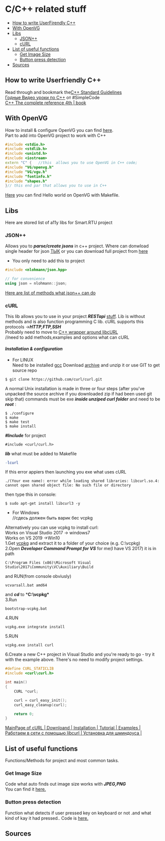 
# C/C++ related stuff  
- [How to write UserFirendly C++](#how-to-write-userfriendly-c)
- [With OpenVG](#with-openvg)
- [Libs](#libs)  
  - [JSON++](#json)
  - [cURL](#curl)
- [List of useful functions  ](#list-of-useful-functions)  
  - [Get Image Size](#get-image-size)
  - [Button press detection](#button-press-detection)
- [Sources](#sources)  
## How to write Userfriendly C++
Read through and bookmark the[C++ Standard Guidelines](https://github.com/isocpp/CppCoreGuidelines/blob/master/CppCoreGuidelines.md)  
[Годные Видео уроки по С++](https://www.youtube.com/watch?v=kRcbYLK3OnQ&list=PLQOaTSbfxUtCrKs0nicOg2npJQYSPGO9r) от #SimpleCode  
[C++ The complete reference 4th | book](http://160592857366.free.fr/joe/ebooks/ShareData/C++%20-%20The%20Complete%20Reference%204e.pdf)
## With OpenVG
How to install & configure OpenVG you can find [here](https://github.com/RazdolbayOne/GuidesPull/tree/master/OpenVG).    
Part to add into OpenVG project to work with C++
```cpp
#include <stdio.h>
#include <stdlib.h>
#include <unistd.h>
#include <iostream>
extern "C" {   //this  allows you to use OpenVG in C++ code;
#include "VG/openvg.h"
#include "VG/vgu.h"
#include "fontinfo.h"
#include "shapes.h"
}// this end par that allows you to use in C++
```
[Here](https://github.com/RazdolbayOne/GuidesPull/blob/master/C%2B%2B/Simple_Hello_world_with_OpenVG) you can find Hello world on OpenVG with Makefile.
## Libs  
Here are stored list of a11y libs for Smart.RTU project
### JSON++  
Allows you to ***parse/create jsons*** in c++ project.
Where can donwload single header for json [ТЫК](https://github.com/RazdolbayOne/GuidesPull/tree/master/C%2B%2B/JSON%2B%2B) or you can download full project from [here](https://github.com/nlohmann/json)
* You only need to add this to project 
```cpp
#include <nlohmann/json.hpp>

// for convenience
using json = nlohmann::json;
```
[Here are list of methods what json++ can do](https://github.com/nlohmann/json)
### cURL  
This lib allows you to use in your project ***RESTapi*** [stuff](https://flaviocopes.com/http-curl/). Lib is without methods and is also function programming C lib.
cURL supports this protocols ->***HTTP,FTP,SSH***   
Probably need to move to [C++ wrapper around libcURL ](https://github.com/jpbarrette/curlpp)  
//need to add methods,examples and options what can  cURL  
#### ***Installation & configuration*** 
* For LINUX  
Need to be installed [gcc](https://github.com/RazdolbayOne/GuidesPull/tree/master/Make#how-to-install-make)
Download [archive](https://curl.haxx.se/download.html) and unzip it or use GIT to get source repo  
```shell  
$ git clone https://github.com/curl/curl.git
```
A normal Unix installation is made in three or four steps (after you've unpacked the source archive if you downloaded zip if had been used git skip that) commands must be exe ***inside  unziped curl folder*** and need to be ***root*** :  
```shell
$ ./configure
$ make
$ make test 
$ make install
```
***#Include*** for project  
```
#include <curl/curl.h>  
```
***lib*** what must be added to Makefile  
```Makefile  
-lcurl
```  
If this error appiers then launching you exe what uses cURL  
```text  
./(Your exe name): error while loading shared libraries: libcurl.so.4: cannot open shared object file: No such file or directory 
```
then type this in console:  
```shell  
$ sudo apt-get install libcurl3 -y
```
* For Windows  
//сдесь должен быть варик бес vcpkg   

Alternatively you can use vcpkg to install curl:    
Works on Visual Studio 2017 -> windows7  
Works on VS 2019 ->Win10  
1.Get [vcpkg](https://github.com/microsoft/vcpkg/archive/2019.08.zip) and extract it to a folder of your choice (e.g. C:\vcpkg\)  
2.Open ***Developer Command Prompt for VS***  for me(I have VS 2017) it is in path 
```shell  
C:\Program Files (x86)\Microsoft Visual Studio\2017\Community\VC\Auxiliary\Build
```  
and RUN(from console obviusly)
```shell  
vcvarsall.bat amd64
```
and ***cd*** to ***C:\vcpkg\***  
3.Run  
```
bootstrap-vcpkg.bat
```
4.RUN  
```  
vcpkg.exe integrate install
```
5.RUN  
```  
vcpkg.exe install curl
```
6.Create a new C++ project in Visual Studio and you're ready to go - try it with the example above. There's no need to modify project settings.  
```cpp  
#define CURL_STATICLIB
#include <curl\curl.h>

int main()
{
    CURL *curl;

    curl = curl_easy_init();
    curl_easy_cleanup(curl);

    return 0;
}
```

[MainPage of cURL | ](https://curl.haxx.se/)
[Downloand | ](https://curl.haxx.se/download.html)
[Installation | ](https://curl.haxx.se/docs/install.html)
[Tutorial | ](https://curl.haxx.se/libcurl/c/libcurl-tutorial.html)
[Examples | ](https://curl.haxx.se/libcurl/c/example.html)
[Работаем в сети с помощью libcurl | ](https://www.programmersforum.ru/showthread.php?t=60338)
[Установка для шминдоуса | ](https://stackoverflow.com/questions/53861300/how-do-you-properly-install-libcurl-for-use-in-visual-studio-2017)  
## List of useful functions  
Functions/Methods for project and most common tasks.  
### Get Image Size
Code what auto finds out image size works with ***JPEG,PNG***  
You can find it [here.](https://github.com/RazdolbayOne/GuidesPull/blob/master/C%2B%2B/Usefull_functions/Get_Image_Size_func.txt)
### Button press detection
Function what detects if user pressed key on keyboard or not .and what kind of kay it had pressed.. 
Code is [here.](https://github.com/RazdolbayOne/GuidesPull/blob/master/C%2B%2B/Usefull_functions/Button_press_detection_check_func)
## Sources
